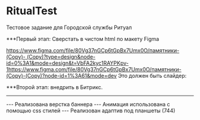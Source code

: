 # RitualTest
Тестовое задание для Городской службы Ритуал

***Первый этап: Сверстать в чистом html по макету Figma

[https://www.figma.com/file/80Vg37nGCp6tGpBx7Umx0O/памятники-(Copy)-
(Copy)?type=design&node-id=0%3A1&mode=design&t=VbFA2kyc1RAYPKpv-1](https://www.figma.com/file/80Vg37nGCp6tGpBx7Umx0O/памятники-(Copy)-(Copy)?node-id=1%3A61&mode=dev)https://www.figma.com/file/80Vg37nGCp6tGpBx7Umx0O/памятники-(Copy)-(Copy)?node-id=1%3A61&mode=dev
Это должен быть слайдер:

***Второй этап: внедрить в Битрикс.
*************************************************************
--- Реализована верстка баннера
--- Анимация использована с помощью css стилей
--- Реализован адаптив под планшеты (744)
